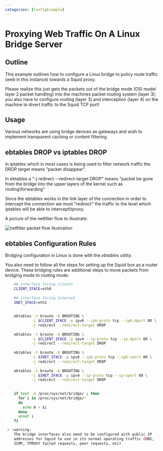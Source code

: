 ```yaml
---
categories: [ConfigExample]
---
```

# Proxying Web Traffic On A Linux Bridge Server

## Outline

This example outlines how to configure a Linux bridge to policy route
traffic (web in this instance) towards a Squid proxy.

Please realize this just gets the packets out of the bridge mode (OSI
model layer 2 packet handling) into the machines packet routing system
(layer 3); you also have to configure routing (layer 3) and interception
(layer 4) on the machine to divert traffic to the Squid TCP port\!

## Usage

Various networks are using bridge devices as gateways and wish to
implement transparent caching or content filtering.

## ebtables DROP vs iptables DROP

In iptables which in most cases is being used to filter network traffic
the DROP target means "packet disappear".

In ebtables a "-j redirect --redirect-target DROP" means "packet be gone
from the bridge into the upper layers of the kernel such as
routing\\forwarding"

Since the ebtables works in the link layer of the connection in order to
intercept the connection we must "redirect" the traffic to the level
which iptables will be able to intercept\\tproxy.

A picture of the netfilter flow to illustrate:

![netfilter packet flow illustration](http://upload.wikimedia.org/wikipedia/commons/3/37/Netfilter-packet-flow.svg)

## ebtables Configuration Rules

Bridging configuration in Linux is done with the *ebtables* utility.

You also need to follow all the steps for setting up the Squid box as a
router device. These bridging rules are additional steps to move packets
from bridging mode to routing mode:
```bash
    ## interface facing clients
    CLIENT_IFACE=eth0
    
    ## interface facing Internet
    INET_IFACE=eth1
    
    
    ebtables -t broute -A BROUTING \
            -i $CLIENT_IFACE -p ipv6 --ip6-proto tcp --ip6-dport 80 \
            -j redirect --redirect-target DROP
    
    ebtables -t broute -A BROUTING \
            -i $CLIENT_IFACE -p ipv4 --ip-proto tcp --ip-dport 80 \
            -j redirect --redirect-target DROP
    
    ebtables -t broute -A BROUTING \
            -i $INET_IFACE -p ipv6 --ip6-proto tcp --ip6-sport 80 \
            -j redirect --redirect-target DROP
    
    ebtables -t broute -A BROUTING \
            -i $INET_IFACE -p ipv4 --ip-proto tcp --ip-sport 80 \
            -j redirect --redirect-target DROP
    
    
    if test -d /proc/sys/net/bridge/ ; then
      for i in /proc/sys/net/bridge/*
      do
        echo 0 > $i
      done
      unset i
    fi

 > :warning:
    The bridge interfaces also need to be configured with public IP
    addresses for Squid to use in its normal operating traffic (DNS,
    ICMP, TPROXY failed requests, peer requests, etc)
